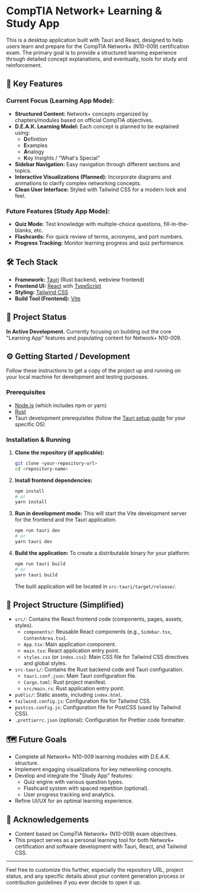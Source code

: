 # CompTIA Network+ Learning & Study App

This is a desktop application built with Tauri and React, designed to help users learn and prepare for the CompTIA Network+ (N10-009) certification exam. The primary goal is to provide a structured learning experience through detailed concept explanations, and eventually, tools for study and reinforcement.

## 🌟 Key Features

### Current Focus (Learning App Mode):
* **Structured Content:** Network+ concepts organized by chapters/modules based on official CompTIA objectives.
* **D.E.A.K. Learning Model:** Each concept is planned to be explained using:
    * **D**efinition
    * **E**xamples
    * **A**nalogy
    * **K**ey Insights / "What's Special"
* **Sidebar Navigation:** Easy navigation through different sections and topics.
* **Interactive Visualizations (Planned):** Incorporate diagrams and animations to clarify complex networking concepts.
* **Clean User Interface:** Styled with Tailwind CSS for a modern look and feel.

### Future Features (Study App Mode):
* **Quiz Mode:** Test knowledge with multiple-choice questions, fill-in-the-blanks, etc.
* **Flashcards:** For quick review of terms, acronyms, and port numbers.
* **Progress Tracking:** Monitor learning progress and quiz performance.

## 🛠️ Tech Stack

* **Framework:** [Tauri](https://tauri.app/) (Rust backend, webview frontend)
* **Frontend UI:** [React](https://reactjs.org/) with [TypeScript](https://www.typescriptlang.org/)
* **Styling:** [Tailwind CSS](https://tailwindcss.com/)
* **Build Tool (Frontend):** [Vite](https://vitejs.dev/)

## 🚀 Project Status

**In Active Development.**
Currently focusing on building out the core "Learning App" features and populating content for Network+ N10-009.

## ⚙️ Getting Started / Development

Follow these instructions to get a copy of the project up and running on your local machine for development and testing purposes.

### Prerequisites

* [Node.js](https://nodejs.org/) (which includes npm or yarn)
* [Rust](https://www.rust-lang.org/tools/install)
* Tauri development prerequisites (follow the [Tauri setup guide](https://tauri.app/v1/guides/getting-started/prerequisites) for your specific OS)

### Installation & Running

1.  **Clone the repository (if applicable):**
    ```bash
    git clone <your-repository-url>
    cd <repository-name>
    ```

2.  **Install frontend dependencies:**
    ```bash
    npm install
    # or
    yarn install
    ```

3.  **Run in development mode:**
    This will start the Vite development server for the frontend and the Tauri application.
    ```bash
    npm run tauri dev
    # or
    yarn tauri dev
    ```

4.  **Build the application:**
    To create a distributable binary for your platform:
    ```bash
    npm run tauri build
    # or
    yarn tauri build
    ```
    The built application will be located in `src-tauri/target/release/`.

## 📂 Project Structure (Simplified)

* `src/`: Contains the React frontend code (components, pages, assets, styles).
    * `components/`: Reusable React components (e.g., `Sidebar.tsx`, `ContentArea.tsx`).
    * `App.tsx`: Main application component.
    * `main.tsx`: React application entry point.
    * `styles.css` (or `index.css`): Main CSS file for Tailwind CSS directives and global styles.
* `src-tauri/`: Contains the Rust backend code and Tauri configuration.
    * `tauri.conf.json`: Main Tauri configuration file.
    * `Cargo.toml`: Rust project manifest.
    * `src/main.rs`: Rust application entry point.
* `public/`: Static assets, including `index.html`.
* `tailwind.config.js`: Configuration file for Tailwind CSS.
* `postcss.config.js`: Configuration file for PostCSS (used by Tailwind CSS).
* `.prettierrc.json` (optional): Configuration for Prettier code formatter.

## 🗺️ Future Goals

* Complete all Network+ N10-009 learning modules with D.E.A.K. structure.
* Implement engaging visualizations for key networking concepts.
* Develop and integrate the "Study App" features:
    * Quiz engine with various question types.
    * Flashcard system with spaced repetition (optional).
    * User progress tracking and analytics.
* Refine UI/UX for an optimal learning experience.

## 🙏 Acknowledgements

* Content based on CompTIA Network+ (N10-009) exam objectives.
* This project serves as a personal learning tool for both Network+ certification and software development with Tauri, React, and Tailwind CSS.

---

Feel free to customize this further, especially the repository URL, project status, and any specific details about your content generation process or contribution guidelines if you ever decide to open it up.